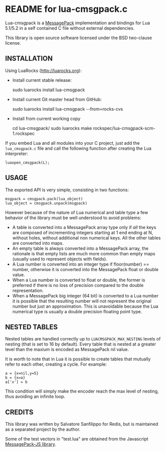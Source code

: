 README for lua-cmsgpack.c
===

Lua-cmsgpack is a [MessagePack](http://msgpack.org) implementation and bindings for
Lua 5.1/5.2 in a self contained C file without external dependencies.

This library is open source software licensed under the BSD two-clause license.

INSTALLATION
---

Using LuaRocks (http://luarocks.org):

* Install current stable release:

    sudo luarocks install lua-cmsgpack

* Install current Git master head from GitHub:

    sudo luarocks install lua-cmsgpack --from=rocks-cvs

* Install from current working copy

    cd lua-cmsgpack/
    sudo luarocks make rockspec/lua-cmsgpack-scm-1.rockspec

If you embed Lua and all modules into your C project, just add the
`lua_cmsgpack.c` file and call the following function after creating the Lua
interpreter:

    luaopen_cmsgpack(L);

USAGE
---

The exported API is very simple, consisting in two functions:

    msgpack = cmsgpack.pack(lua_object)
    lua_object = cmsgpack.unpack(msgpack)

However because of the nature of Lua numerical and table type a few behavior
of the library must be well understood to avoid problems:

* A table is converted into a MessagePack array type only if *all* the keys are
composed of incrementing integers starting at 1 end ending at N, without holes,
without additional non numerical keys. All the other tables are converted into
maps.
* An empty table is always converted into a MessagePack array, the rationale is that empty lists are much more common than empty maps (usually used to represent objects with fields).
* A Lua number is converted into an integer type if floor(number) == number, otherwise it is converted into the MessagePack float or double value.
* When a Lua number is converted to float or double, the former is preferred if there is no loss of precision compared to the double representation.
* When a MessagePack big integer (64 bit) is converted to a Lua number it is possible that the resulting number will not represent the original number but just an approximation. This is unavoidable because the Lua numerical type is usually a double precision floating point type.

NESTED TABLES
---
Nested tables are handled correctly up to `LUACMSGPACK_MAX_NESTING` levels of
nesting (that is set to 16 by default).
Every table that is nested at a greater level than the maxium is encoded
as MessagePack nil value.

It is worth to note that in Lua it is possible to create tables that mutually
refer to each other, creating a cycle. For example:

    a = {x=nil,y=5}
    b = {x=a}
    a['x'] = b

This condition will simply make the encoder reach the max level of nesting,
thus avoiding an infinite loop.

CREDITS
---

This library was written by Salvatore Sanfilippo for Redis, but is maintained as a separated project by the author.

Some of the test vectors in "test.lua" are obtained from the Javascript [MessagePack-JS library](https://github.com/cuzic/MessagePack-JS).
